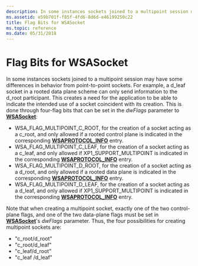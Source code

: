 ```yaml
---
description: In some instances sockets joined to a multipoint session may have some differences in behavior from point-to-point sockets.
ms.assetid: e59b701f-f85f-4fd6-8d6d-e46199250c22
title: Flag Bits for WSASocket
ms.topic: reference
ms.date: 05/31/2018
---
```


# Flag Bits for WSASocket

In some instances sockets joined to a multipoint session may have some differences in behavior from point-to-point sockets. For example, a d\_leaf socket in a rooted data plane scheme can only send information to the d\_root participant. This creates a need for the application to be able to indicate the intended use of a socket coincident with its creation. This is done through four-flag bits that can be set in the *dwFlags* parameter to [**WSASocket**](/windows/desktop/api/Winsock2/nf-winsock2-wsasocketa):

-   WSA\_FLAG\_MULTIPOINT\_C\_ROOT, for the creation of a socket acting as a c\_root, and only allowed if a rooted control plane is indicated in the corresponding [**WSAPROTOCOL\_INFO**](/windows/win32/api/winsock2/ns-winsock2-wsaprotocol_infoa) entry.
-   WSA\_FLAG\_MULTIPOINT\_C\_LEAF, for the creation of a socket acting as a c\_leaf, and only allowed if XP1\_SUPPORT\_MULTIPOINT is indicated in the corresponding [**WSAPROTOCOL\_INFO**](/windows/win32/api/winsock2/ns-winsock2-wsaprotocol_infoa) entry.
-   WSA\_FLAG\_MULTIPOINT\_D\_ROOT, for the creation of a socket acting as a d\_root, and only allowed if a rooted data plane is indicated in the corresponding [**WSAPROTOCOL\_INFO**](/windows/win32/api/winsock2/ns-winsock2-wsaprotocol_infoa) entry.
-   WSA\_FLAG\_MULTIPOINT\_D\_LEAF, for the creation of a socket acting as a d\_leaf, and only allowed if XP1\_SUPPORT\_MULTIPOINT is indicated in the corresponding [**WSAPROTOCOL\_INFO**](/windows/win32/api/winsock2/ns-winsock2-wsaprotocol_infoa) entry.

Note that when creating a multipoint socket, exactly one of the two control-plane flags, and one of the two data-plane flags must be set in [**WSASocket**](/windows/desktop/api/Winsock2/nf-winsock2-wsasocketa)'s *dwFlags* parameter. Thus, the four possibilities for creating multipoint sockets are:

-   "c\_root/d\_root"
-   "c\_root/d\_leaf"
-   "c\_leaf/d\_root"
-   "c\_leaf /d\_leaf"

 

 
